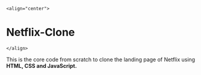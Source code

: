     <align="center">
# Netflix-Clone
    </align>
This is the core code from scratch to clone the landing page of Netflix using **HTML, CSS and JavaScript.**
